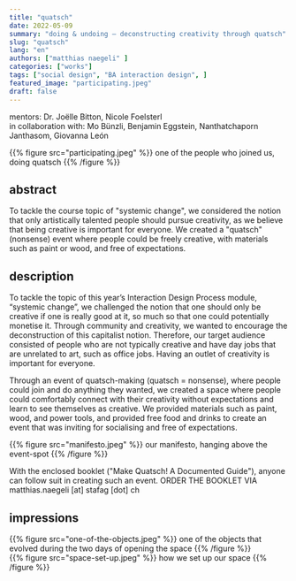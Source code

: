 ```yaml
---
title: "quatsch"
date: 2022-05-09
summary: "doing & undoing – deconstructing creativity through quatsch"
slug: "quatsch"
lang: "en"
authors: ["matthias naegeli" ]
categories: ["works"]
tags: ["social design", "BA interaction design", ]
featured_image: "participating.jpeg"
draft: false
---
```


mentors: Dr. Joëlle Bitton, Nicole Foelsterl  
in collaboration with: Mo Bünzli, Benjamin Eggstein, Nanthatchaporn Janthasom, Giovanna León

{{% figure src="participating.jpeg" %}} one of the people who joined us, doing quatsch {{% /figure %}}   


## abstract  

To tackle the course topic of "systemic change", we considered the notion that only artistically talented people should pursue creativity, as we believe that being creative is important for everyone. We created a "quatsch" (nonsense) event where people could be freely creative, with materials such as paint or wood, and free of expectations.  


## description  

To tackle the topic of this year’s Interaction Design Process module, “systemic change”, we challenged the notion that one should only be creative if one is really good at it, so much so that one could potentially monetise it. Through community and creativity, we wanted to encourage the deconstruction of this capitalist notion. Therefore, our target audience consisted of people who are not typically creative and have day jobs that are unrelated to art, such as office jobs. Having an outlet of creativity is important for everyone.

Through an event of quatsch-making (quatsch = nonsense), where people could join and do anything they wanted, we created a space where people could comfortably connect with their creativity without expectations and learn to see themselves as creative. We provided materials such as paint, wood, and power tools, and provided free food and drinks to create an event that was inviting for socialising and free of expectations. 

{{% figure src="manifesto.jpeg" %}} our manifesto, hanging above the event-spot {{% /figure %}}  

With the enclosed booklet ("Make Quatsch! A Documented Guide"), anyone can follow suit in creating such an event.
ORDER THE BOOKLET VIA matthias.naegeli [at] stafag [dot] ch  


## impressions  
{{% figure src="one-of-the-objects.jpeg" %}} one of the objects that evolved during the two days of opening the space {{% /figure %}}  
{{% figure src="space-set-up.jpeg" %}} how we set up our space {{% /figure %}}
